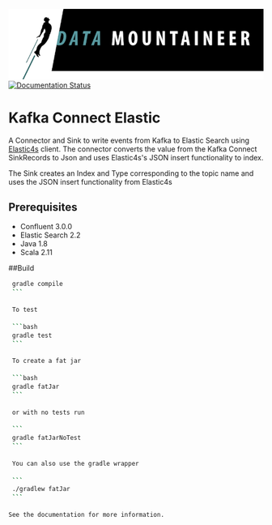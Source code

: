 ![](../images/DM-logo.jpg)
[![Documentation Status](https://readthedocs.org/projects/streamreactor/badge/?version=latest)](http://docs.datamountaineer.com/en/latest/elastic.html/?badge=latest)


# Kafka Connect Elastic

A Connector and Sink to write events from Kafka to Elastic Search using [Elastic4s](https://github.com/sksamuel/elastic4s) client. The connector converts the value from the Kafka Connect SinkRecords to Json and uses Elastic4s's JSON insert functionality to index.

The Sink creates an Index and Type corresponding to the topic name and uses the JSON insert functionality from Elastic4s

## Prerequisites
* Confluent 3.0.0
* Elastic Search 2.2
* Java 1.8 
* Scala 2.11

##Build

````bash
 gradle compile
 ```
 
 To test
 
 ```bash
 gradle test
 ```
 
 To create a fat jar
 
 ```bash
 gradle fatJar
 ```
 
 or with no tests run
 
 ```
 gradle fatJarNoTest
 ```
 
 You can also use the gradle wrapper
 
 ```
 ./gradlew fatJar
 ```
 
See the documentation for more information.